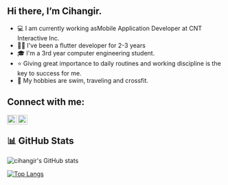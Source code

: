 ## Hi there, I’m Cihangir. 

- 💻 I am currently working asMobile Application Developer at CNT Interactive Inc.
- 👨‍💻 I've been a flutter developer for 2-3 years
- 🎓 I'm a 3rd year computer engineering student.
- ⭐ Giving great importance to daily routines and working discipline is the key to success for me.
- 💪 My hobbies are swim, traveling and crossfit.


## Connect with me:
[<img align = "left" alt="emirhansern | Instagram" width = "22px" src = "https://cdn.jsdelivr.net/npm/simple-icons@v3/icons/instagram.svg" />][instagram]

[<img align = "left" alt="emirhansern | Linkedin" width = "22px" src = "https://cdn.jsdelivr.net/npm/simple-icons@v3/icons/linkedin.svg" />][linkedin]


<br />

[instagram]: https://www.instagram.com/cihangirtuncerr
[linkedin]: https://www.linkedin.com/in/cihangir-tuncer-b4b3311b0

## 📊 GitHub Stats 
![cihangir's GitHub stats](https://github-readme-stats.vercel.app/api?username=cihangirtuncer&hide=contribs,prs&show_icons=true&theme=dark)

[![Top Langs](https://github-readme-stats.vercel.app/api/top-langs/?username=cihangirtuncer&layout=compact&show_icons=true&theme=dark)](https://github.com/cihangirtuncer/github-readme-stats)
